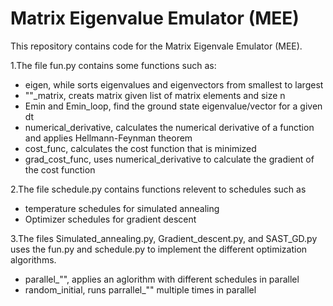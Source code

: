 # Matrix Eigenvalue Emulator (MEE)

This repository contains code for the Matrix Eigenvale Emulator (MEE).

1.The file fun.py contains some functions such as:
  - eigen, while sorts eigenvalues and eigenvectors from smallest to largest
  - ""_matrix, creats matrix given list of matrix elements and size n
  - Emin and Emin_loop, find the ground state eigenvalue/vector for a given dt
  - numerical_derivative, calculates the numerical derivative of a function and applies Hellmann-Feynman theorem
  - cost_func, calculates the cost function that is minimized
  - grad_cost_func, uses numerical_derivative to calculate the gradient of the cost function
  
2.The file schedule.py contains functions relevent to schedules such as
  - temperature schedules for simulated annealing
  - Optimizer schedules for gradient descent
  
3.The files Simulated_annealing.py, Gradient_descent.py, and SAST_GD.py uses the fun.py and schedule.py to implement the different optimization algorithms.
  - parallel_"", applies an aglorithm with different schedules in parallel
  - random_initial, runs parrallel_"" multiple times in parallel
